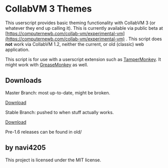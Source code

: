 # CollabVM 3 Themes

This userscript provides basic theming functionality with CollabVM 3 (or
whatever they end up calling it). This is currently available via public beta
at 
[https://computernewb.com/collab-vm/experimental-vm](https://computernewb.com/collab-vm/experimental-vm)
. This script does 
**not** work via CollabVM 1.2, neither the current, or old (classic)
web application. 

This script is for use with a userscript extension such as 
[TamperMonkey](https://www.tampermonkey.net/). It might work with 
[GreaseMonkey](https://www.greasespot.net/) as well. 

## Downloads

Master Branch: most up-to-date, might be broken.

[Download](https://github.com/Lunaqua/collabvm3_themes/raw/refs/heads/master/collabvm3_themes.user.js)

Stable Branch: pushed to when stuff actually works.

[Download](https://github.com/Lunaqua/collabvm3_themes/raw/refs/heads/stable/collabvm3_themes.user.js)

Pre-1.6 releases can be found in old/

## by navi4205

This project is licensed under the MIT license.
